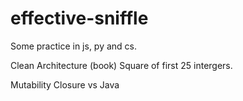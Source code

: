 # effective-sniffle
Some practice in js, py and cs.

Clean Architecture (book)
Square of first 25 intergers.

Mutability
Closure vs Java